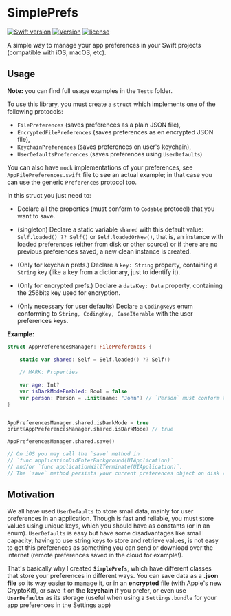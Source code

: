 # SimplePrefs

[![Swift version](https://img.shields.io/badge/Swift-5.1-orange.svg)](https://swift.org/download)
[![Version](https://img.shields.io/badge/version-1.3.0--beta-green.svg)](https://github.com/illescasDaniel/Questions/releases)
[![license](https://img.shields.io/github/license/mashape/apistatus.svg)](https://github.com/illescasDaniel/SimplePrefs/blob/master/LICENSE)

A simple way to manage your app preferences in your Swift projects (compatible with iOS, macOS, etc).

## Usage

**Note:** you can find full usage examples in the `Tests` folder.

To use this library, you must create a `struct` which implements one of the following protocols:
- `FilePreferences` (saves preferences as a plain JSON file), 
- `EncryptedFilePreferences` (saves preferences as en encrypted JSON file),
- `KeychainPreferences` (saves preferences on user's keychain),
- `UserDefaultsPreferences` (saves preferences using `UserDefaults`)

You can also have `mock` implementations of your preferences, see `AppFilePreferences.swift` file to see an actual example; in that case you can use the generic `Preferences` protocol too.

In this struct you just need to:
- Declare all the properties (must conform to `Codable` protocol) that you want to save.
- (singleton) Declare a static variable `shared` with this default value: `Self.loaded() ?? Self()` or `Self.loadedOrNew()`, that is, an instance with loaded preferences (either from disk or other source) or if there are no previous preferences saved, a new clean instance is created.

- (Only for keychain prefs.) Declare a `key: String` property, containing a `String` key (like a key from a dictionary, just to identify it).
- (Only for encrypted prefs.) Declare a `dataKey: Data` property, containing the 256bits key used for encryption.
- (Only necessary for user defaults) Declare a `CodingKeys` enum conforming to `String, CodingKey, CaseIterable` with the user preferences keys.

**Example:**

```swift
struct AppPreferencesManager: FilePreferences {
	
    static var shared: Self = Self.loaded() ?? Self()
	
    // MARK: Properties
	
    var age: Int?
    var isDarkModeEnabled: Bool = false
    var person: Person = .init(name: "John") // `Person` must conform to `Codable`
}
```
```swift

AppPreferencesManager.shared.isDarkMode = true
print(AppPreferencesManager.shared.isDarkMode) // true

AppPreferencesManager.shared.save()

// On iOS you may call the `save` method in 
// `func applicationDidEnterBackground(UIApplication)`
// and/or `func applicationWillTerminate(UIApplication)`.
// The `save` method persists your current preferences object on disk (in this case)
```

## Motivation

We all have used `UserDefaults` to store small data, mainly for user preferences in an application. Though is fast and reliable, you must store values using unique keys, which you should have as constants (or in an enum). 
`UserDefaults` is easy but have some disadvantages like small capacity, having to use string keys to store and retrieve values, is not easy to get this preferences as something you can send or download over the internet (remote preferences saved in the cloud for example!).

That's basically why I created **`SimplePrefs`**, which have different classes that store your preferences in different ways.
You can save data as a **.json file** so its way easier to manage it, or in an **encrypted** file (with Apple's new CryptoKit), or save it on the **keychain** if you prefer, or even use **`UserDefaults`** as its storage (useful when using a `Settings.bundle` for your app preferences in the Settings app)

